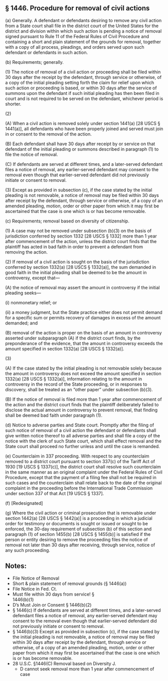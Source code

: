 ## § 1446. Procedure for removal of civil actions

(a) Generally. A defendant or defendants desiring to remove any civil action from a State court shall file in the district court of the United States for the district and division within which such action is pending a notice of removal signed pursuant to Rule 11 of the Federal Rules of Civil Procedure and containing a short and plain statement of the grounds for removal, together with a copy of all process, pleadings, and orders served upon such defendant or defendants in such action.

(b) Requirements; generally.

(1) The notice of removal of a civil action or proceeding shall be filed within 30 days after the receipt by the defendant, through service or otherwise, of a copy of the initial pleading setting forth the claim for relief upon which such action or proceeding is based, or within 30 days after the service of summons upon the defendant if such initial pleading has then been filed in court and is not required to be served on the defendant, whichever period is shorter.

(2)

(A) When a civil action is removed solely under section 1441(a) [28 USCS § 1441(a)], all defendants who have been properly joined and served must join in or consent to the removal of the action.

(B) Each defendant shall have 30 days after receipt by or service on that defendant of the initial pleading or summons described in paragraph (1) to file the notice of removal.

(C) If defendants are served at different times, and a later-served defendant files a notice of removal, any earlier-served defendant may consent to the removal even though that earlier-served defendant did not previously initiate or consent to removal.

(3) Except as provided in subsection (c), if the case stated by the initial pleading is not removable, a notice of removal may be filed within 30 days after receipt by the defendant, through service or otherwise, of a copy of an amended pleading, motion, order or other paper from which it may first be ascertained that the case is one which is or has become removable.

(c) Requirements; removal based on diversity of citizenship.

(1) A case may not be removed under subsection (b)(3) on the basis of jurisdiction conferred by section 1332 [28 USCS § 1332] more than 1 year after commencement of the action, unless the district court finds that the plaintiff has acted in bad faith in order to prevent a defendant from removing the action.

(2) If removal of a civil action is sought on the basis of the jurisdiction conferred by section 1332(a) [28 USCS § 1332(a)], the sum demanded in good faith in the initial pleading shall be deemed to be the amount in controversy, except that—

(A) the notice of removal may assert the amount in controversy if the initial pleading seeks—

(i) nonmonetary relief; or

(ii) a money judgment, but the State practice either does not permit demand for a specific sum or permits recovery of damages in excess of the amount demanded; and

(B) removal of the action is proper on the basis of an amount in controversy asserted under subparagraph (A) if the district court finds, by the preponderance of the evidence, that the amount in controversy exceeds the amount specified in section 1332(a) [28 USCS § 1332(a)].

(3)

(A) If the case stated by the initial pleading is not removable solely because the amount in controversy does not exceed the amount specified in section 1332(a) [28 USCS § 1332(a)], information relating to the amount in controversy in the record of the State proceeding, or in responses to discovery, shall be treated as an “other paper” under subsection (b)(3).

(B) If the notice of removal is filed more than 1 year after commencement of the action and the district court finds that the plaintiff deliberately failed to disclose the actual amount in controversy to prevent removal, that finding shall be deemed bad faith under paragraph (1).

(d) Notice to adverse parties and State court. Promptly after the filing of such notice of removal of a civil action the defendant or defendants shall give written notice thereof to all adverse parties and shall file a copy of the notice with the clerk of such State court, which shall effect removal and the State court shall proceed no further unless and until the case is remanded.

(e) Counterclaim in 337 proceeding. With respect to any counterclaim removed to a district court pursuant to section 337(c) of the Tariff Act of 1930 [19 USCS § 1337(c)], the district court shall resolve such counterclaim in the same manner as an original complaint under the Federal Rules of Civil Procedure, except that the payment of a filing fee shall not be required in such cases and the counterclaim shall relate back to the date of the original complaint in the proceeding before the International Trade Commission under section 337 of that Act [19 USCS § 1337].

(f) [Redesignated]

(g) Where the civil action or criminal prosecution that is removable under section 1442(a) [28 USCS § 1442(a)] is a proceeding in which a judicial order for testimony or documents is sought or issued or sought to be enforced, the 30-day requirement of subsection (b) of this section and paragraph (1) of section 1455(b) [28 USCS § 1455(b)] is satisfied if the person or entity desiring to remove the proceeding files the notice of removal not later than 30 days after receiving, through service, notice of any such proceeding.


## Notes:
- File Notice of Removal 
- Short & plain statement of removal grounds (§ 1446(a))  
- File Notice in Fed. Ct.  
- Must file within 30 days from service! §  
1446(b)(1)
- D’s Must Join or Consent § 1446(b)(2)
- § 1446(c) If defendants are served at different times, and a later-served defendant files a notice of removal, any earlier-served defendant may consent to the removal even though that earlier-served defendant did not previously initiate or consent to removal.
- § 1446(b)(3) Except as provided in subsection (c), if the case stated by the initial pleading is not removable, a notice of removal may be filed within 30 days after receipt by the defendant, through service or otherwise, of a copy of an amended pleading, motion, order or other paper from which it may first be ascertained that the case is one which is or has become removable.
- 28 U.S.C. §1446(C) Removal based on Diversity J. 
	- D cannot seek removal more than 1 year after commencement of case